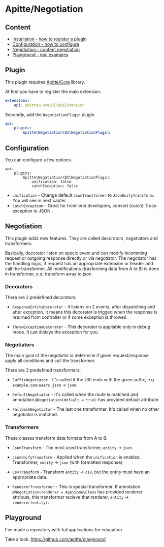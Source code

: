# Apitte/Negotiation

## Content

- [Installation - how to register a plugin](#plugin)
- [Configuration - how to configure](#configuration)
- [Negotiation - content negotiation](#negotiation)
- [Playground - real examples](#playground)

## Plugin

This plugin requires [Apitte/Core](https://github.com/apitte/core) library.

At first you have to register the main extension.

```yaml
extensions:
    api: Apitte\Core\DI\ApiExtension
```

Secondly, add the `NegotiationPlugin` plugin.

```yaml
api:
    plugins:
        Apitte\Negotiation\DI\NegotiationPlugin:
```

## Configuration

You can configure a few options.

```
api:
    plugins: 
        Apitte\Negotiation\DI\NegotiationPlugin:
            unification: false
            catchException: false
```

- `unification` - Change default `JsonTransformer` to `JsonUnifyTransform`. You will see in next capter.
- `catchException` - Great for front-end developers, convert (catch) Tracy-exception to JSON. 

## Negotiation

This plugin adds new features. They are called decorators, negotiators and transformers.

Basically, decorator listen on specic event and can modify incomming request or outgoing response directly or via negotiator.
The negotiator has the handling logic, if request has an appropriate extension or header and call the transformer.
All modifications (trasforming data from A to B) is done in transformer, e.q. transform array to json.    

### Decorators

There are 2 predefined decorators:

- `ResponseEntityDecorator` - It listens on 2 events, after dispatching and after exception. It means this decorator is trigged when the response is returned from controller 
or if some exception is throwed.

- `ThrowExceptionDecorator` - This decorator is appliable only in debug mode. It just diplays the exception for you.

### Negotiators

The main goal of the negotiator is determine if given request/response apply all conditions and call the transformer.

There are 3 predefined transformers:

- `SuffixNegotiator` - It's called if the URI ends with the given suffix, e.q `example.com/users.json` -> `json`.

- `DefaultNegotiator` - It's called when the route is matched and annotation `@Negotiation(default = true)` has provided default attribute. 

- `FallbackNegotiator` - The last one transformer. It's called when no other negotiator is matched.

### Transformers

These classes transform data formats from A to B.

- `JsonTransform` - The most used transformer, `entity` -> `json`.

- `JsonUnifyTransform` - Applied when the `unification` is enabled. Transformer, `entity` -> `json` (with formatted response).

- `CsvTransform` - Transform `entity` -> `csv`, but the entity must have an appropriate data.

- `RendererTransformer` - This is special transformer. If annotation `@Negotiation(renderer = App\Some\Class` has provided renderer attribute, 
this transformer recieve that renderer, `entity` -> `renderer(entity)`.

## Playground

I've made a repository with full applications for education.

Take a look: https://github.com/apitte/playground
